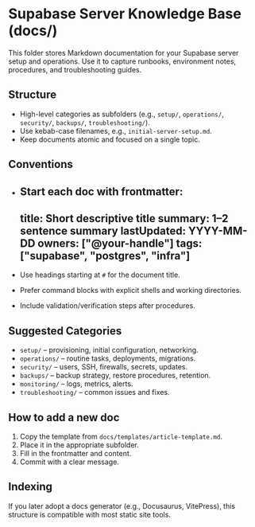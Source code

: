 # Supabase Server Knowledge Base (docs/)

This folder stores Markdown documentation for your Supabase server setup and operations. Use it to capture runbooks, environment notes, procedures, and troubleshooting guides.

## Structure
- High-level categories as subfolders (e.g., `setup/`, `operations/`, `security/`, `backups/`, `troubleshooting/`).
- Use kebab-case filenames, e.g., `initial-server-setup.md`.
- Keep documents atomic and focused on a single topic.

## Conventions
- Start each doc with frontmatter:
  ---
  title: Short descriptive title
  summary: 1–2 sentence summary
  lastUpdated: YYYY-MM-DD
  owners: ["@your-handle"]
  tags: ["supabase", "postgres", "infra"]
  ---

- Use headings starting at `#` for the document title.
- Prefer command blocks with explicit shells and working directories.
- Include validation/verification steps after procedures.

## Suggested Categories
- `setup/` – provisioning, initial configuration, networking.
- `operations/` – routine tasks, deployments, migrations.
- `security/` – users, SSH, firewalls, secrets, updates.
- `backups/` – backup strategy, restore procedures, retention.
- `monitoring/` – logs, metrics, alerts.
- `troubleshooting/` – common issues and fixes.

## How to add a new doc
1. Copy the template from `docs/templates/article-template.md`.
2. Place it in the appropriate subfolder.
3. Fill in the frontmatter and content.
4. Commit with a clear message.

## Indexing
If you later adopt a docs generator (e.g., Docusaurus, VitePress), this structure is compatible with most static site tools.
